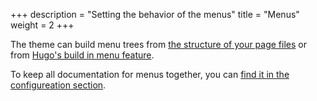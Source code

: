 +++
description = "Setting the behavior of the menus"
title = "Menus"
weight = 2
+++

The theme can build menu trees from [the structure of your page files](authoring/structure) or from [Hugo's build in menu feature](https://gohugo.io/content-management/menus/).

To keep all documentation for menus together, you can [find it in the configureation section](configuration/sidebar/menus).
